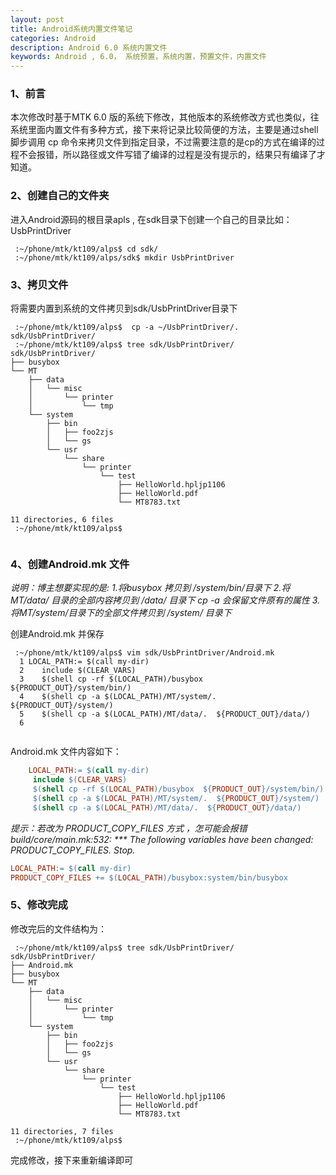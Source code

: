 ```yaml
---
layout: post
title: Android系统内置文件笔记
categories: Android
description: Android 6.0 系统内置文件
keywords: Android , 6.0， 系统预置，系统内置，预置文件，内置文件
---
```


### 1、前言

本次修改时基于MTK 6.0 版的系统下修改，其他版本的系统修改方式也类似，往系统里面内置文件有多种方式，接下来将记录比较简便的方法，主要是通过shell脚步调用 cp 命令来拷贝文件到指定目录，不过需要注意的是cp的方式在编译的过程不会报错，所以路径或文件写错了编译的过程是没有提示的，结果只有编译了才知道。

### 2、创建自己的文件夹

进入Android源码的根目录apls , 在sdk目录下创建一个自己的目录比如：UsbPrintDriver 

```shell
 :~/phone/mtk/kt109/alps$ cd sdk/
 :~/phone/mtk/kt109/alps/sdk$ mkdir UsbPrintDriver

```

### 3、拷贝文件

将需要内置到系统的文件拷贝到sdk/UsbPrintDriver目录下


```shell
 :~/phone/mtk/kt109/alps$  cp -a ~/UsbPrintDriver/. sdk/UsbPrintDriver/
 :~/phone/mtk/kt109/alps$ tree sdk/UsbPrintDriver/
sdk/UsbPrintDriver/
├── busybox
└── MT
    ├── data
    │   └── misc
    │       └── printer
    │           └── tmp
    └── system
        ├── bin
        │   ├── foo2zjs
        │   └── gs
        └── usr
            └── share
                └── printer
                    └── test
                        ├── HelloWorld.hpljp1106
                        ├── HelloWorld.pdf
                        └── MT8783.txt

11 directories, 6 files
 :~/phone/mtk/kt109/alps$


```



### 4、创建Android.mk 文件

*说明：博主想要实现的是:*
	*1.将busybox 拷贝到 /system/bin/目录下*
	*2.将MT/data/ 目录的全部内容拷贝到 /data/ 目录下   cp -a 会保留文件原有的属性* 
	*3.将MT/system/目录下的全部文件拷贝到 /system/ 目录下*

创建Android.mk 并保存

```shell
 :~/phone/mtk/kt109/alps$ vim sdk/UsbPrintDriver/Android.mk
  1 LOCAL_PATH:= $(call my-dir)
  2    include $(CLEAR_VARS)
  3    $(shell cp -rf $(LOCAL_PATH)/busybox  ${PRODUCT_OUT}/system/bin/)
  4    $(shell cp -a $(LOCAL_PATH)/MT/system/.  ${PRODUCT_OUT}/system/)
  5    $(shell cp -a $(LOCAL_PATH)/MT/data/.  ${PRODUCT_OUT}/data/)
  6


```

Android.mk 文件内容如下：

```makefile
    LOCAL_PATH:= $(call my-dir)
     include $(CLEAR_VARS)
     $(shell cp -rf $(LOCAL_PATH)/busybox  ${PRODUCT_OUT}/system/bin/)
     $(shell cp -a $(LOCAL_PATH)/MT/system/.  ${PRODUCT_OUT}/system/)
     $(shell cp -a $(LOCAL_PATH)/MT/data/.  ${PRODUCT_OUT}/data/)
```

*提示：若改为 PRODUCT_COPY_FILES 方式 ，怎可能会报错*
*build/core/main.mk:532: *** The following variables have been changed: PRODUCT_COPY_FILES.  Stop.*

```makefile
LOCAL_PATH:= $(call my-dir)
PRODUCT_COPY_FILES += $(LOCAL_PATH)/busybox:system/bin/busybox

```

### 5、修改完成

修改完后的文件结构为：

```shell
 :~/phone/mtk/kt109/alps$ tree sdk/UsbPrintDriver/
sdk/UsbPrintDriver/
├── Android.mk
├── busybox
└── MT
    ├── data
    │   └── misc
    │       └── printer
    │           └── tmp
    └── system
        ├── bin
        │   ├── foo2zjs
        │   └── gs
        └── usr
            └── share
                └── printer
                    └── test
                        ├── HelloWorld.hpljp1106
                        ├── HelloWorld.pdf
                        └── MT8783.txt

11 directories, 7 files
 :~/phone/mtk/kt109/alps$
```



完成修改，接下来重新编译即可